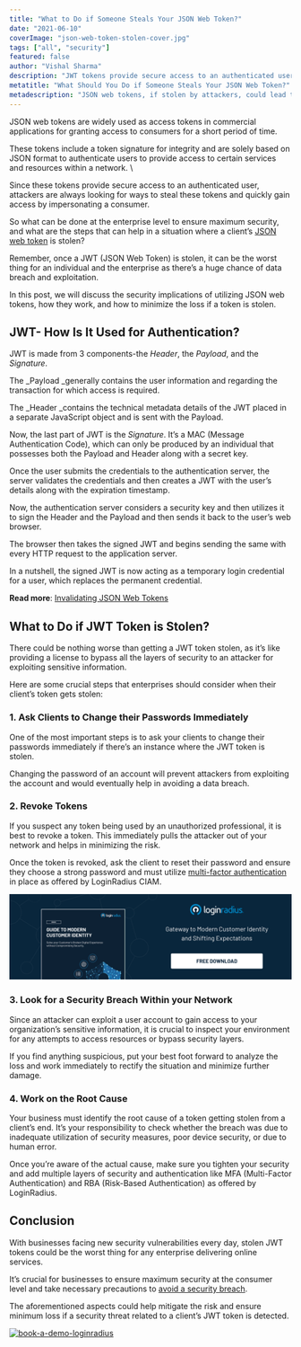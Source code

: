 ```yaml
---
title: "What to Do if Someone Steals Your JSON Web Token?"
date: "2021-06-10"
coverImage: "json-web-token-stolen-cover.jpg"
tags: ["all", "security"]
featured: false 
author: "Vishal Sharma"
description: "JWT tokens provide secure access to an authenticated user, and attackers are always looking for ways to steal these tokens and quickly gain access by impersonating a consumer. Here we’ve clubbed efficient ways for enterprises to ensure maximum security and steps that can help in a situation where a client’s JSON web token is stolen."
metatitle: "What Should You Do if Someone Steals Your JSON Web Token?"
metadescription: "JSON web tokens, if stolen by attackers, could lead to a massive loss for a business and consumers. Read the security best practices to minimize the loss."
---
```


JSON web tokens are widely used as access tokens in commercial applications for granting access to consumers for a short period of time. 

These tokens include a token signature for integrity and are solely based on JSON format to authenticate users to provide access to certain services and resources within a network.  \


Since these tokens provide secure access to an authenticated user, attackers are always looking for ways to steal these tokens and quickly gain access by impersonating a consumer. 

So what can be done at the enterprise level to ensure maximum security, and what are the steps that can help in a situation where a client’s [JSON web token](https://www.loginradius.com/blog/async/jwt/) is stolen? 

Remember, once a JWT (JSON Web Token) is stolen, it can be the worst thing for an individual and the enterprise as there’s a huge chance of data breach and exploitation.

In this post, we will discuss the security implications of utilizing JSON web tokens, how they work, and how to minimize the loss if a token is stolen. 


## JWT- How Is It Used for Authentication?

JWT is made from 3 components-the _Header_, the _Payload_, and the _Signature_. 

The _Payload _generally contains the user information and regarding the transaction for which access is required. 

The _Header _contains the technical metadata details of the JWT placed in a separate JavaScript object and is sent with the Payload. 

Now, the last part of JWT is the _Signature_. It’s a MAC (Message Authentication Code), which can only be produced by an individual that possesses both the Payload and Header along with a secret key. 

Once the user submits the credentials to the authentication server, the server validates the credentials and then creates a JWT with the user’s details along with the expiration timestamp.

Now, the authentication server considers a security key and then utilizes it to sign the Header and the Payload and then sends it back to the user’s web browser.

The browser then takes the signed JWT and begins sending the same with every HTTP request to the application server. 

In a nutshell, the signed JWT is now acting as a temporary login credential for a user, which replaces the permanent credential. 

**Read more**: [Invalidating JSON Web Tokens](https://www.loginradius.com/blog/async/invalidating-jwt/)


## What to Do if JWT Token is Stolen? 

There could be nothing worse than getting a JWT token stolen, as it’s like providing a license to bypass all the layers of security to an attacker for exploiting sensitive information. 

Here are some crucial steps that enterprises should consider when their client’s token gets stolen: 


### 1. Ask Clients to Change their Passwords Immediately

One of the most important steps is to ask your clients to change their passwords immediately if there’s an instance where the JWT token is stolen.  

Changing the password of an account will prevent attackers from exploiting the account and would eventually help in avoiding a data breach. 


### 2. Revoke Tokens 

If you suspect any token being used by an unauthorized professional, it is best to revoke a token. This immediately pulls the attacker out of your network and helps in minimizing the risk. 

Once the token is revoked, ask the client to reset their password and ensure they choose a strong password and must utilize [multi-factor authentication](https://www.loginradius.com/multi-factor-authentication/) in place as offered by LoginRadius CIAM.

[![modern-customer-identity-eb](modern-customer-identity-eb.png)](https://www.loginradius.com/resource/guide-to-modern-customer-identity/)


### 3.   Look for a Security Breach Within your Network

Since an attacker can exploit a user account to gain access to your organization’s sensitive information, it is crucial to inspect your environment for any attempts to access resources or bypass security layers. 

If you find anything suspicious, put your best foot forward to analyze the loss and work immediately to rectify the situation and minimize further damage. 


### 4. Work on the Root Cause

Your business must identify the root cause of a token getting stolen from a client’s end. It’s your responsibility to check whether the breach was due to inadequate utilization of security measures, poor device security, or due to human error. 

Once you’re aware of the actual cause, make sure you tighten your security and add multiple layers of security and authentication like MFA (Multi-Factor Authentication) and RBA (Risk-Based Authentication) as offered by LoginRadius. 


## Conclusion 

With businesses facing new security vulnerabilities every day, stolen JWT tokens could be the worst thing for any enterprise delivering online services. 

It’s crucial for businesses to ensure maximum security at the consumer level and take necessary precautions to [avoid a security breach](https://www.loginradius.com/blog/start-with-identity/2019/10/cybersecurity-best-practices-for-enterprises/). 

The aforementioned aspects could help mitigate the risk and ensure minimum loss if a security threat related to a client’s JWT token is detected. 



[![book-a-demo-loginradius](book-a-demo-loginradius.png)](https://www.loginradius.com/book-a-demo/)

